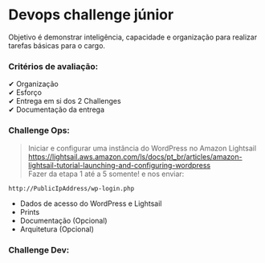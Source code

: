 # Devops challenge júnior

Objetivo é demonstrar inteligência, capacidade e organização para realizar tarefas básicas para o cargo.

### Critérios de avaliação:

✔ Organização <br>
✔ Esforço <br>
✔ Entrega em si dos 2 Challenges <br>
✔ Documentação da entrega <br>


### Challenge Ops:
> Iniciar e configurar uma instância do WordPress no Amazon Lightsail  <br>
https://lightsail.aws.amazon.com/ls/docs/pt_br/articles/amazon-lightsail-tutorial-launching-and-configuring-wordpress <br>
Fazer da etapa 1 até a 5 somente! e nos enviar:
```sh
http://PublicIpAddress/wp-login.php
```
- Dados de acesso do WordPress e Lightsail
- Prints
- Documentação (Opcional)
- Arquitetura (Opcional)

### Challenge Dev:

